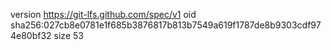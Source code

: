 version https://git-lfs.github.com/spec/v1
oid sha256:027cb8e0781e1f685b3876817b813b7549a619f1787de8b9303cdf974e80bf32
size 53
